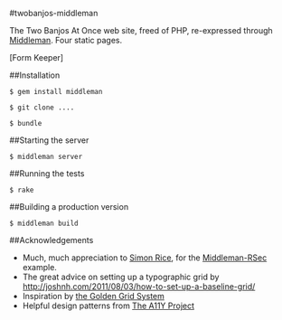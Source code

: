 #twobanjos-middleman

The Two Banjos At Once web site, freed of PHP, re-expressed through [Middleman](). Four static pages.


[Form Keeper]

##Installation

````
$ gem install middleman

$ git clone ....

$ bundle
````

##Starting the server<a name="server"></a>

````
$ middleman server
````

##Running the tests

````
$ rake
````

##Building a production version

````
$ middleman build
````

##Acknowledgements

- Much, much appreciation to [Simon Rice](https://github.com/simonrice), for the [Middleman-RSec](https://github.com/simonrice/middleman-rspec) example.
- The great advice on setting up a typographic grid by http://joshnh.com/2011/08/03/how-to-set-up-a-baseline-grid/
- Inspiration by [the Golden Grid System](http://goldengridsystem.com/)
- Helpful design patterns from [The A11Y Project](http://a11yproject.com/)